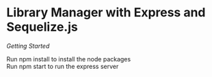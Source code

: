 # Library Manager with Express and Sequelize.js

*Getting Started*

Run npm install to install the node packages  
Run npm start to run the express server